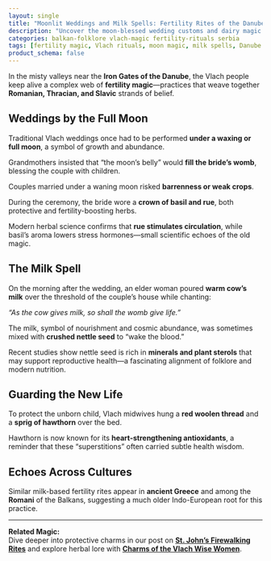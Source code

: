```yaml
---
layout: single
title: "Moonlit Weddings and Milk Spells: Fertility Rites of the Danube Vlachs"
description: "Uncover the moon-blessed wedding customs and dairy magic of the Vlachs along the Danube, where ancient fertility rites still echo."
categories: balkan-folklore vlach-magic fertility-rituals serbia
tags: [fertility magic, Vlach rituals, moon magic, milk spells, Danube folklore]
product_schema: false
---
```


In the misty valleys near the **Iron Gates of the Danube**, the Vlach people keep alive a complex web of **fertility magic**—practices that weave together **Romanian, Thracian, and Slavic** strands of belief.

## Weddings by the Full Moon
Traditional Vlach weddings once had to be performed **under a waxing or full moon**, a symbol of growth and abundance.  

Grandmothers insisted that “the moon’s belly” would **fill the bride’s womb**, blessing the couple with children. 

Couples married under a waning moon risked **barrenness or weak crops**.

During the ceremony, the bride wore a **crown of basil and rue**, both protective and fertility-boosting herbs. 

Modern herbal science confirms that **rue stimulates circulation**, while basil’s aroma lowers stress hormones—small scientific echoes of the old magic.

## The Milk Spell
On the morning after the wedding, an elder woman poured **warm cow’s milk** over the threshold of the couple’s house while chanting:  

*“As the cow gives milk, so shall the womb give life.”*  

The milk, symbol of nourishment and cosmic abundance, was sometimes mixed with **crushed nettle seed** to “wake the blood.”

Recent studies show nettle seed is rich in **minerals and plant sterols** that may support reproductive health—a fascinating alignment of folklore and modern nutrition.

## Guarding the New Life
To protect the unborn child, Vlach midwives hung a **red woolen thread** and a **sprig of hawthorn** over the bed. 

Hawthorn is now known for its **heart-strengthening antioxidants**, a reminder that these “superstitions” often carried subtle health wisdom.

## Echoes Across Cultures
Similar milk-based fertility rites appear in **ancient Greece** and among the **Romani** of the Balkans, suggesting a much older Indo-European root for this practice.

---

**Related Magic:**  
Dive deeper into protective charms in our post on **[St. John’s Firewalking Rites](/vlach-firewalkers-st-john-baptist)** and explore herbal lore with **[Charms of the Vlach Wise Women](/charms-vlach-healers/)**.
